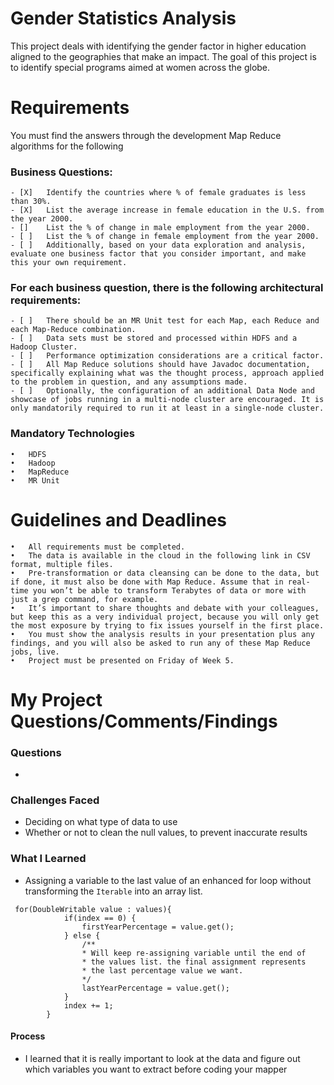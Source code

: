 
# Gender Statistics Analysis
This project deals with identifying the gender factor in higher education aligned to the geographies that make an impact. The goal of this project is to identify special programs aimed at women across the globe. 
# Requirements
You must find the answers through the development Map Reduce algorithms for the following 
### Business Questions:
	- [X]	Identify the countries where % of female graduates is less than 30%. 
	- [X]	List the average increase in female education in the U.S. from the year 2000.
	- []	List the % of change in male employment from the year 2000. 
	- [ ]	List the % of change in female employment from the year 2000.
	- [ ]	Additionally, based on your data exploration and analysis, evaluate one business factor that you consider important, and make this your own requirement.
### For each business question, there is the following architectural requirements:
	- [ ]	There should be an MR Unit test for each Map, each Reduce and each Map-Reduce combination.
	- [ ]	Data sets must be stored and processed within HDFS and a Hadoop Cluster.
	- [ ]	Performance optimization considerations are a critical factor.
	- [ ]	All Map Reduce solutions should have Javadoc documentation, specifically explaining what was the thought process, approach applied to the problem in question, and any assumptions made.
	- [ ]	Optionally, the configuration of an additional Data Node and showcase of jobs running in a multi-node cluster are encouraged. It is only mandatorily required to run it at least in a single-node cluster.
### Mandatory Technologies
	•	HDFS
	•	Hadoop
	•	MapReduce
	•	MR Unit


# Guidelines and Deadlines
	•	All requirements must be completed.
	•	The data is available in the cloud in the following link in CSV format, multiple files.
	•	Pre-transformation or data cleansing can be done to the data, but if done, it must also be done with Map Reduce. Assume that in real-time you won’t be able to transform Terabytes of data or more with just a grep command, for example.
	•	It’s important to share thoughts and debate with your colleagues, but keep this as a very individual project, because you will only get the most exposure by trying to fix issues yourself in the first place.
	•	You must show the analysis results in your presentation plus any findings, and you will also be asked to run any of these Map Reduce jobs, live.
	•	Project must be presented on Friday of Week 5.
# My Project Questions/Comments/Findings
### Questions
- 
### Challenges Faced
- Deciding on what type of data to use
- Whether or not to clean the null values, to prevent inaccurate results
### What I Learned
- Assigning a variable to the last value of an enhanced for loop without transforming the `Iterable` into an array list.
```
 for(DoubleWritable value : values){
            if(index == 0) {
                firstYearPercentage = value.get();
            } else {
				/**
				* Will keep re-assigning variable until the end of
				* the values list. the final assignment represents 
				* the last percentage value we want.
				*/
                lastYearPercentage = value.get(); 
            }
            index += 1;
        }
```
#### Process
- I learned that it is really important to look at the data and figure out which variables you want to extract before coding your mapper
